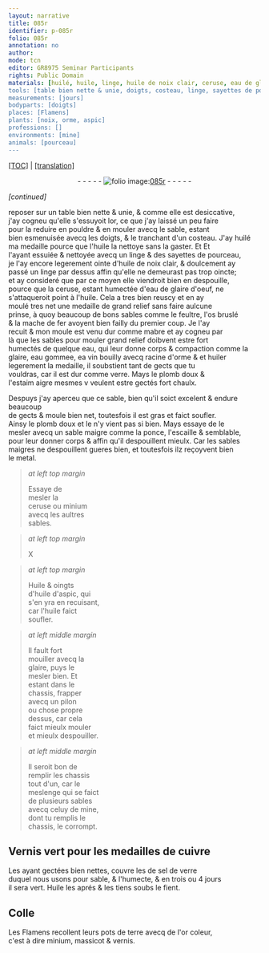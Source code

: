 ```yaml
---
layout: narrative
title: 085r
identifier: p-085r
folio: 085r
annotation: no
author:
mode: tcn
editor: GR8975 Seminar Participants
rights: Public Domain
materials: [huilé, huile, linge, huile de noix clair, ceruse, eau de glaire d'oeuf, feultre,, os bruslé, mache de fer, mabre, eau, glaire, eau gommee, vin bouilly avecq racine d'orme, huiler, verre, plomb doux, estaim aigre, sable maigre, ponce, escaille, sables maigres, metal, minium, Huile, huile d'aspic, celuy de mine, Vernis vert, cuivre, sel de verre, fient, Colle, terre, massicot, vernis]
tools: [table bien nette & unie, doigts, costeau, linge, sayettes de pourceau, moule, chassis, pilon, pots de terre]
measurements: [jours]
bodyparts: [doigts]
places: [Flamens]
plants: [noix, orme, aspic]
professions: []
environments: [mine]
animals: [pourceau]
---
```


<p><a href="{{ site.baseurl }}/normalized/">[TOC]</a> | <a href="{{ site.baseurl }}/texts/p-085r_tl/" target="_blank">[translation]</a></p><div class="folio" align="center">- - - - - <a href="http://gallica.bnf.fr/ark:/12148/btv1b10500001g/f175.image" target="_blank"><img src="https://cu-mkp.github.io/2017-workshop-edition/assets/photo-icon.png" alt="folio image: " style="display:inline-block; margin-bottom:-3px;"/>085r</a> - - - - - </div>  
 
*[continued]*
  
reposer sur un <span class="tl">table bien nette & unie</span>, & co<span class="exp">mm</span>e elle est desiccative,<br/> j'ay cogneu qu'elle s'essuyoit <span class="del">lor</span>, ce que j'ay laissé un peu faire<br/> pour la reduire en pouldre & en mouler avecq le sable, estant<br/> bien esmenuisée avecq les <span class="tl"><span class="bp">doigts</span></span>, & le tranchant d'un <span class="tl">costeau</span>. J'ay <span class="m">huilé</span><br/> ma medaille pource que l'<span class="m">huile</span> la nettoye sans la gaster. <span class="del">Et</span> Et<br/> l'ayant essuiée & nettoyée avecq un <span class="tl"><span class="m">linge</span></span> & des <span class="tl">sayettes de <span class="al">pourceau</span></span>,<br/> je l'ay encore legerem<span class="exp">ent</span> ointe d'<span class="m">huile de <span class="pa">noix</span> clair</span>, & doulcem<span class="exp">ent</span> ay<br/> passé un <span class="tl"><span class="m">linge</span></span> par dessus affin qu'elle ne demeurast pas trop oincte;<br/> et ay consideré que par ce moyen elle viendroit bien en despouille,<br/> pource que la <span class="m">ceruse</span>, estant humectée d'<span class="m">eau de glaire d'oeuf</span>, ne<br/> s'attaqueroit point à l'<span class="m">huile</span>. Cela a tres bien reuscy et en ay<br/> moulé tres net une medaille de grand relief sans faire aulcune<br/> prinse, à quoy beaucoup de bons sables co<span class="exp">mm</span>e le <span class="m">feultre,</span> l'<span class="m">os bruslé</span><br/> & la <span class="m">mache de fer</span> avoyent bien failly du premier coup. Je l'ay<br/> recuit & mon <span class="tl">moule</span> est venu dur co<span class="exp">mm</span>e <span class="m">mabre</span> et ay cogneu par<br/> là que les sables pour mouler grand relief doibvent estre fort<br/> humectés de quelque <span class="m">eau</span>, qui leur donne corps & compaction co<span class="exp">mm</span>e la<br/> <span class="m">glaire</span>, <span class="m">eau gommee</span>, <span class="del">ea</span> <span class="m">vin bouilly avecq racine d'<span class="pa">orme</span></span> & et <span class="m">huiler</span><br/> legerem<span class="exp">ent</span> la medaille, il soubstient tant de gects que tu<br/> vouldras, car il est dur co<span class="exp">mm</span>e <span class="m">verre</span>. Mays le <span class="m">plomb doux</span> &<br/> l'<span class="m">estaim aigre</span> mesmes <span class="del">v</span> veulent estre gectés fort chaulx.
 
Despuys j'ay aperceu que ce sable, bien qu'il soict excelent & endure beaucoup<br/> de gects & moule bien net, toutesfois il est gras et faict soufler.<br/> Ainsy le <span class="m">plomb doux</span> <span class="del">et le</span> n'y vient pas si bien. Mays essaye de le<br/> mesler avecq un <span class="m">sable maigre</span> co<span class="exp">mm</span>e la <span class="m">ponce</span>, l'<span class="m">escaille</span> & semblable,<br/> pour leur donner corps & affin qu'il despouillent mieulx. Car les <span class="m">sables<br/> maigres</span> ne despouillent gueres bien, et toutesfois ilz reçoyvent bien<br/> le <span class="m">metal</span>.
 
> *at left top margin*
> 
> 
>   Essaye de<br/> mesler la<br/> <span class="m">ceruse</span> ou <span class="m">minium</span><br/> avecq les aultres<br/> sables.
 
> *at left top margin*
> 
> 
>  X 
 
> *at left top margin*
> 
> 
>   <span class="m">Huile</span> & oingts<br/> d'<span class="m">huile d'<span class="pa">aspic</span></span>, qui <br/> s'en yra en recuisa<span class="exp">n</span>t,<br/> car l'<span class="m">huile</span> faict<br/> soufler.
 
> *at left middle margin*
> 
> 
>   Il fault fort<br/> mouiller avecq la <br/> <span class="m">glaire</span>, puys le<br/> mesler bien. Et<br/> estant dans le<br/> <span class="tl">chassis</span>, frapper<br/> avecq un <span class="tl">pilon</span><br/> ou chose propre<br/> dessus, car cela<br/> faict mieulx mouler<br/> et mieulx despouiller.
 
> *at left middle margin*
> 
> 
>   Il seroit bon de<br/> remplir les <span class="tl">chassis</span><br/> tout d'un, car le<br/> meslenge qui se faict<br/> de plusieurs sables<br/> avecq <span class="m">celuy de <span class="env">mine</span></span>,<br/> dont tu remplis le<br/> <span class="tl">chassis</span>, le corrompt.
 
 
  

## <span class="m">Vernis vert</span> pour les medailles de <span class="m">cuivre</span>

 
Les ayant gectées bien nettes, couvre les de <span class="m">sel de verre</span><br/> duquel nous usons pour sable, & l'humecte, & en trois ou 4 <span class="ms"><span class="tmp">jours</span></span><br/> il sera vert. <span class="m">Huile</span> les aprés & les tiens soubs le <span class="m">fient</span>.
 
 
  

## <span class="m">Colle</span>

 
Les <span class="pl">Flamens</span> recollent leurs <span class="tl">pots de <span class="m">terre</span></span> avecq de l'or coleur,<br/> c'est à dire <span class="m">minium</span>, <span class="m">massicot</span> & <span class="m">vernis</span>.
 

